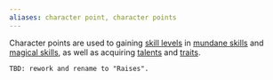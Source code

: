 ```yaml
---
aliases: character point, character points
---
```

   
Character points are used to gaining [skill levels](../Skills/Skill%20Level.md) in [mundane skills](../Skills/Skills.md) and [magical skills](../Magic/Aspects%20of%20Magic.md), as well as acquiring [talents](../Character%20Options/Talents.md) and [traits](../Character%20Options/Traits.md).   
   
```
TBD: rework and rename to "Raises".
```
